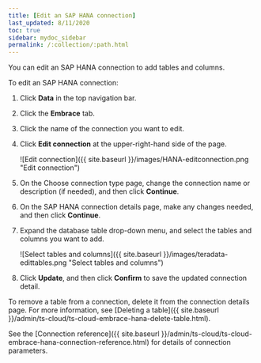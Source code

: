 ```yaml
---
title: [Edit an SAP HANA connection]
last_updated: 8/11/2020
toc: true
sidebar: mydoc_sidebar
permalink: /:collection/:path.html
---
```


You can edit an SAP HANA connection to add tables and columns.

To edit an SAP HANA connection:

1. Click **Data** in the top navigation bar.

2. Click the **Embrace** tab.

3. Click the name of the connection you want to edit.

4. Click **Edit connection** at the upper-right-hand side of the page.

   ![Edit connection]({{ site.baseurl }}/images/HANA-editconnection.png "Edit connection")

5. On the Choose connection type page, change the connection name or description (if needed), and then click **Continue**.  

6. On the SAP HANA connection details page, make any changes needed, and then click **Continue**.

7. Expand the database table drop-down menu, and select the tables and columns you want to add.

   ![Select tables and columns]({{ site.baseurl }}/images/teradata-edittables.png "Select tables and columns")
   <!--![]({{ site.baseurl }}/images/connection-update.png "Edit connection dialog box") -->

8. Click **Update**, and then click **Confirm** to save the updated connection detail.

To remove a table from a connection, delete it from the connection details page. For more information, see [Deleting a table]({{ site.baseurl }}/admin/ts-cloud/ts-cloud-embrace-hana-delete-table.html).

See the [Connection reference]({{ site.baseurl }}/admin/ts-cloud/ts-cloud-embrace-hana-connection-reference.html) for details of connection parameters.
